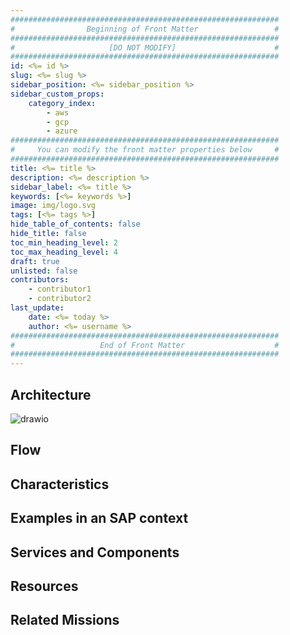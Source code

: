 ```yaml
---
############################################################
#                Beginning of Front Matter                 #
############################################################
#                     [DO NOT MODIFY]                      #
############################################################
id: <%= id %>
slug: <%= slug %>
sidebar_position: <%= sidebar_position %>
sidebar_custom_props:
    category_index:
        - aws
        - gcp
        - azure
############################################################
#     You can modify the front matter properties below     #
############################################################
title: <%= title %>
description: <%= description %>
sidebar_label: <%= title %>
keywords: [<%= keywords %>]
image: img/logo.svg
tags: [<%= tags %>]
hide_table_of_contents: false
hide_title: false
toc_min_heading_level: 2
toc_max_heading_level: 4
draft: true
unlisted: false
contributors:
    - contributor1
    - contributor2
last_update:
    date: <%= today %>
    author: <%= username %>
############################################################
#                   End of Front Matter                    #
############################################################
---
```


<!-- Add the 'why?' for this architecture. Why do we have it? What is its purpose -->

## Architecture

<!-- The drawio "image" should appear right after the Solution Diagram SVG image -->
<!-- Note: [PLACEHOLDER] Please update the drawio with your architecture's drawio  -->

![drawio](drawio/template.drawio)

## Flow

<!-- Add your flow content here -->

## Characteristics

<!-- Add your characteristics content here -->

## Examples in an SAP context

<!-- Add your SAP context examples here -->

## Services and Components

<!-- Add your services and components here -->

## Resources

<!-- Add your resources here -->

## Related Missions

<!-- Add related missions here -->
